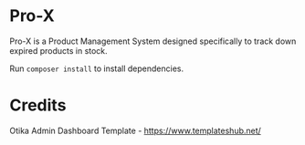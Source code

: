# Pro-X
Pro-X is a Product Management System designed specifically to track down expired products in stock.

Run ``composer install`` to install dependencies.

# Credits

Otika Admin Dashboard Template - https://www.templateshub.net/